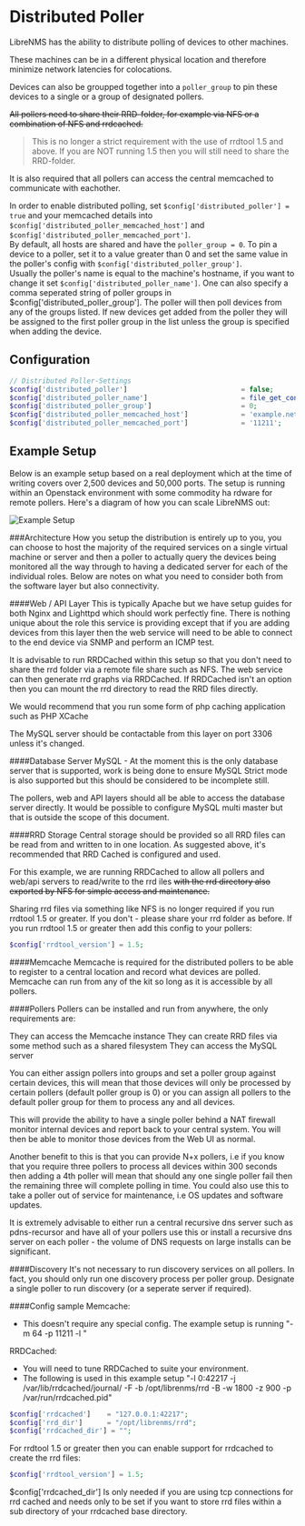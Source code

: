 # Distributed Poller
LibreNMS has the ability to distribute polling of devices to other machines.

These machines can be in a different physical location and therefore minimize network latencies for colocations.

Devices can also be groupped together into a `poller_group` to pin these devices to a single or a group of designated pollers.

~~All pollers need to share their RRD-folder, for example via NFS or a combination of NFS and rrdcached.~~

> This is no longer a strict requirement with the use of rrdtool 1.5 and above. If you are NOT running 1.5 then you will still 
need to share the RRD-folder.

It is also required that all pollers can access the central memcached to communicate with eachother.

In order to enable distributed polling, set `$config['distributed_poller'] = true` and your memcached details into `$config['distributed_poller_memcached_host']` and `$config['distributed_poller_memcached_port']`.  
By default, all hosts are shared and have the `poller_group = 0`. To pin a device to a poller, set it to a value greater than 0 and set the same value in the poller's config with `$config['distributed_poller_group']`.  
Usually the poller's name is equal to the machine's hostname, if you want to change it set `$config['distributed_poller_name']`.
One can also specify a comma seperated string of poller groups in $config['distributed_poller_group'].  The poller will then poll devices from any of the groups listed.  If new devices get added from the poller they will be assigned to the first poller group in the list unless the group is specified when adding the device.

## Configuration
```php
// Distributed Poller-Settings
$config['distributed_poller']                            = false;
$config['distributed_poller_name']                       = file_get_contents('/proc/sys/kernel/hostname');
$config['distributed_poller_group']                      = 0;
$config['distributed_poller_memcached_host']             = 'example.net';
$config['distributed_poller_memcached_port']             = '11211';
```

## Example Setup
Below is an example setup based on a real deployment which at the time of writing covers over 2,500 devices and 50,000 ports. The setup is running within an Openstack environment with some commodity ha
rdware for remote pollers. Here's a diagram of how you can scale LibreNMS out:

![Example Setup](http://docs.librenms.org/img/librenms-distributed-diagram.png)

###Architecture
How you setup the distribution is entirely up to you, you can choose to host the majority of the required services on a single virtual machine or server and then a poller to actually query the devices being monitored all the way through to having a dedicated server for each of the individual roles. Below are notes on what you need to consider both from the software layer but also connectivity.

####Web / API Layer
This is typically Apache but we have setup guides for both Nginx and Lighttpd which should work perfectly fine. There is nothing unique about the role this service is providing except that if you are adding devices from this layer then the web service will need to be able to connect to the end device via SNMP and perform an ICMP test.

It is advisable to run RRDCached within this setup so that you don't need to share the rrd folder via a remote file share such as NFS. The web service can then generate rrd graphs via RRDCached. If RRDCached isn't an option then you can mount the rrd directory to read the RRD files directly.

We would recommend that you run some form of php caching application such as PHP XCache

The MySQL server should be contactable from this layer on port 3306 unless it's changed.

####Database Server
MySQL - At the moment this is the only database server that is supported, work is being done to ensure MySQL Strict mode is also supported but this should be considered to be incomplete still.

The pollers, web and API layers should all be able to access the database server directly. It would be possible to configure MySQL multi master but that is outside the scope of this document.

####RRD Storage
Central storage should be provided so all RRD files can be read from and written to in one location. As suggested above, it's recommended that RRD Cached is configured and used.

For this example, we are running RRDCached to allow all pollers and web/api servers to read/write to the rrd iles ~~with the rrd directory also exported by NFS for simple access and maintenance.~~

Sharing rrd files via something like NFS is no longer required if you run rrdtool 1.5 or greater. If you don't - please share your rrd folder as before. If you run rrdtool 
1.5 or greater then add this config to your pollers:

```php
$config['rrdtool_version'] = 1.5;
```

####Memcache
Memcache is required for the distributed pollers to be able to register to a central location and record what devices are polled. Memcache can run from any of the kit so long as it is accessible by all pollers.

####Pollers
Pollers can be installed and run from anywhere, the only requirements are:

They can access the Memcache instance
They can create RRD files via some method such as a shared filesystem
They can access the MySQL server

You can either assign pollers into groups and set a poller group against certain devices, this will mean that those devices will only be processed by certain pollers (default poller group is 0) or you can assign all pollers to the default poller group for them to process any and all devices.

This will provide the ability to have a single poller behind a NAT firewall monitor internal devices and report back to your central system. You will then be able to monitor those devices from the Web UI as normal.

Another benefit to this is that you can provide N+x pollers, i.e if you know that you require three pollers to process all devices within 300 seconds then adding a 4th poller will mean that should any one single poller fail then the remaining three will complete polling in time. You could also use this to take a poller out of service for maintenance, i.e OS updates and software updates.

It is extremely advisable to either run a central recursive dns server such as pdns-recursor and have all of your pollers use this or install a recursive dns server on each poller - the volume of DNS requests on large installs can be significant.

####Discovery
It's not necessary to run discovery services on all pollers. In fact, you should only run one discovery process per poller group. Designate a single poller to run discovery (or a seperate server if required).

####Config sample
Memcache:

 - This doesn't require any special config. The example setup is running "-m 64 -p 11211 -l <ip>"

RRDCached:

 - You will need to tune RRDCached to suite your environment.
 - The following is used in this example setup "-l 0:42217 -j /var/lib/rrdcached/journal/ -F -b /opt/librenms/rrd -B -w 1800 -z 900 -p /var/run/rrdcached.pid"

```php
$config['rrdcached']    = "127.0.0.1:42217";
$config['rrd_dir']      = "/opt/librenms/rrd";
$config['rrdcached_dir'] = "";
```

For rrdtool 1.5 or greater then you can enable support for rrdcached to create the rrd files:

```php
$config['rrdtool_version'] = 1.5;
```

$config['rrdcached_dir'] Is only needed if you are using tcp connections for rrd cached and needs only to be set if you want to store rrd files within a sub directory of your rrdcached base directory.
